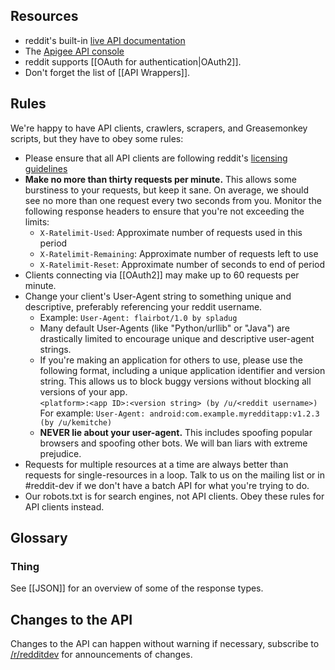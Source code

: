 ## Resources
* reddit's built-in [live API documentation](http://www.reddit.com/dev/api)
* The [Apigee API console](https://apigee.com/console/reddit)
* reddit supports [[OAuth for authentication|OAuth2]].
* Don't forget the list of [[API Wrappers]].

<h2 id="rules">Rules</h2>
We're happy to have API clients, crawlers, scrapers, and Greasemonkey scripts,
but they have to obey some rules:

* Please ensure that all API clients are following reddit's [licensing guidelines](http://www.reddit.com/wiki/licensing)
* **Make no more than thirty requests per minute.** This allows some burstiness
  to your requests, but keep it sane. On average, we should see no more than
  one request every two seconds from you. Monitor the following response headers
  to ensure that you're not exceeding the limits:
    * `X-Ratelimit-Used`: Approximate number of requests used in this period
    * `X-Ratelimit-Remaining`: Approximate number of requests left to use
    * `X-Ratelimit-Reset`: Approximate number of seconds to end of period
* Clients connecting via [[OAuth2]] may make up to 60 requests per minute.
* Change your client's User-Agent string to something unique and descriptive,
  preferably referencing your reddit username.
    * Example: `User-Agent: flairbot/1.0 by spladug`
    * Many default User-Agents (like "Python/urllib" or "Java") are drastically
      limited to encourage unique and descriptive user-agent strings.
    * If you're making an application for others to use, please use the following format,
      including a unique application identifier and version string. This allows us to block buggy versions
      without blocking all versions of your app.  
      `<platform>:<app ID>:<version string> (by /u/<reddit username>)`  
      For example: `User-Agent: android:com.example.myredditapp:v1.2.3 (by /u/kemitche)`
    * **NEVER lie about your user-agent.** This includes spoofing popular
      browsers and spoofing other bots. We will ban liars with extreme
      prejudice.
* Requests for multiple resources at a time are always better than requests for
  single-resources in a loop. Talk to us on the mailing list or in #reddit-dev
  if we don't have a batch API for what you're trying to do.
* Our robots.txt is for search engines, not API clients. Obey these rules for
  API clients instead.

## Glossary ##

### Thing ###

See [[JSON]] for an overview of some of the response types.

## Changes to the API ##

Changes to the API can happen without warning if necessary, subscribe to [/r/redditdev](http://www.reddit.com/r/redditdev) for announcements of changes.
